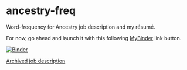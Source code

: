 # ancestry-freq
Word-frequency for Ancestry job description and my résumé.

For now, go ahead and launch it with this following [MyBinder](https://mybinder.org) link button.

[![Binder](https://mybinder.org/badge_logo.svg)](https://mybinder.org/v2/gh/bballdave025/ancestry-freq/main?labpath=Ancestry_NLP_Useful_and_Demo.ipynb)

[Archived job description](https://web.archive.org/web/20230606175124/https://ancestry.wd5.myworkdayjobs.com/en-US/Careers/job/Data-Scientist--NLP_R002548)
